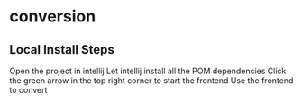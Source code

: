 # conversion

## Local Install Steps
Open the project in intellij
Let intellij install all the POM dependencies
Click the green arrow in the top right corner to start the frontend
Use the frontend to convert
 
